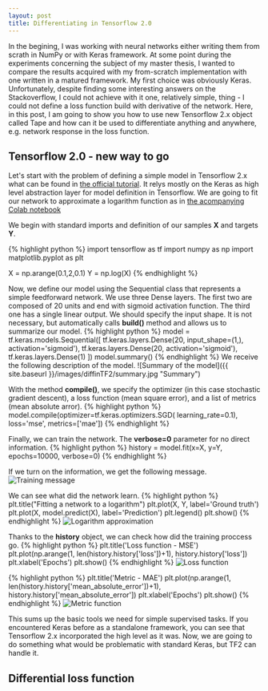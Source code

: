 ```yaml
---
layout: post
title: Differentiating in Tensorflow 2.0
---
```

In the begining, I was working with neural networks either writing them from scrath in NumPy or with Keras framework. At some point during the experiments concerning the subject of my master thesis, I wanted to compare the results acquired with my from-scratch implementation with one written in a matured framework. My first choice was obviously Keras. Unfortunately, despite finding some interesting answers on the Stackoverflow, I could not achieve with it one, relatively simple, thing - I could not define a loss function build with derivative of the network. Here, in this post, I am going to show you how to use new Tensorflow 2.x object called Tape and how can it be used to differentiate anything and anywhere, e.g. network response in the loss function.

## Tensorflow 2.0 - new way to go

Let's start with the problem of defining a simple model in Tensorflow 2.x what can be found in [the official tutorial](https://www.tensorflow.org/tutorials/quickstart/beginner). It relys mostly on the Keras as high level abstraction layer for model definition in Tensorflow. We are going to fit our network to approximate a logarithm function as in [the acompanying Colab notebook](https://colab.research.google.com/drive/17P6XDmYbNULQOgnEjxJJDwOYfaNbxopK)

We begin with standard imports and definition of our samples **X** and targets **Y**.

{% highlight python %}
import tensorflow as tf
import numpy as np
import matplotlib.pyplot as plt

X = np.arange(0.1,2,0.1)
Y = np.log(X)
{% endhighlight %}

Now, we define our model using the Sequential class that represents a simple feedforward network. We use three Dense layers. The first two are composed of 20 units and end with sigmoid activation function. The third one has a single linear output. We should specify the input shape. It is not necessary, but automatically calls **build()** method and allows us to summarize our model.
{% highlight python %}
model = tf.keras.models.Sequential([
    tf.keras.layers.Dense(20, input_shape=(1,),
                            activation='sigmoid'),
    tf.keras.layers.Dense(20, activation='sigmoid'),
    tf.keras.layers.Dense(1)
])
model.summary()
{% endhighlight %}
We receive the following description of the model.
![Summary of the model]({{ site.baseurl }}/images/diffinTF2/summary.jpg "Summary")

With the method **compile()**, we specify the optimizer (in this case stochastic gradient descent), a loss function (mean square error), and a list of metrics (mean absolute arror).
{% highlight python %}
model.compile(optimizer=tf.keras.optimizers.SGD(
    learning_rate=0.1),
    loss='mse',
    metrics=['mae'])
{% endhighlight %}

Finally, we can train the network. The **verbose=0** parameter for no direct information.
{% highlight python %}
history = model.fit(x=X, y=Y, epochs=10000, verbose=0)
{% endhighlight %}

If we turn on the information, we get the following message.
![Training message]({{site.baseurl}}/images/diffinTF2/fit.jpg "Training message")

We can see what did the network learn.
{% highlight python %}
plt.title("Fitting a network to a logarithm")
plt.plot(X, Y, label='Ground truth')
plt.plot(X, model.predict(X), label='Prediction')
plt.legend()
plt.show()
{% endhighlight %}
![Logarithm approximation]({{site.baseurl}}/images/diffinTF2/function.jpg "Approximated function")

Thanks to the **history** object, we can check how did the training proccess go.
{% highlight python %}
plt.title('Loss function - MSE')
plt.plot(np.arange(1, len(history.history['loss'])+1),
        history.history['loss'])
plt.xlabel('Epochs')
plt.show()
{% endhighlight %}
![Loss function]({{site.baseurl}}/images/diffinTF2/loss.jpg "Loss function - MSE")

{% highlight python %}
plt.title('Metric - MAE')
plt.plot(np.arange(1, len(history.history['mean_absolute_error'])+1),
        history.history['mean_absolute_error'])
plt.xlabel('Epochs')
plt.show()
{% endhighlight %}
![Metric function]({{site.baseurl}}/images/diffinTF2/metric.jpg "Metric - MAE")

This sums up the basic tools we need for simple supervised tasks. If you encountered Keras before as a standalone framework, you can see that Tensorflow 2.x incorporated the high level as it was. Now, we are going to do something what would be problematic with standard Keras, but TF2 can handle it.

## Differential loss function